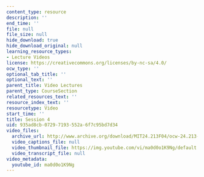 ```yaml
---
content_type: resource
description: ''
end_time: ''
file: null
file_size: null
hide_download: true
hide_download_original: null
learning_resource_types:
- Lecture Videos
license: https://creativecommons.org/licenses/by-nc-sa/4.0/
ocw_type: ''
optional_tab_title: ''
optional_text: ''
parent_title: Video Lectures
parent_type: CourseSection
related_resources_text: ''
resource_index_text: ''
resourcetype: Video
start_time: ''
title: Session 4
uid: 935ad8cb-0729-7193-552a-6f7c95bd7d34
video_files:
  archive_url: http://www.archive.org/download/MIT24.213F04/ocw-24.213-23nov2004-220k.mp4
  video_captions_file: null
  video_thumbnail_file: https://img.youtube.com/vi/ma0d0o1K9Ng/default.jpg
  video_transcript_file: null
video_metadata:
  youtube_id: ma0d0o1K9Ng
---
```

